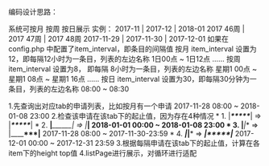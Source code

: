 ﻿编码设计思路：

系统可按月 按周 按日展示
	实例： 	  2017-11  |   2017-12  |   2018-01
			 2017 46周 |  2017 47周 |  2017 48周
			2017-11-29 | 2017-11-30 | 2017-12-01
	如果在 config.php 中配置了item_interval，即条目的间隔值
	按月 item_interval 设置为12，即每隔12小时为一条目，列表的左边名称 1日00点 ~ 1日12点 ......
	按周 item_interval 设置为8， 即每隔 8小时为一条目，列表的左边名称 星期1 00点 ~ 星期1 08点 ~ 星期1 16点 ......
	按日 item_interval 设置为30，即每隔30分钟为一条目，列表的左边名称 08:00 ~ 08:30 

1.先查询出对应tab的申请列表，比如按月有一个申请 2017-11-28 08:00 ~ 2018-01-08 23:00
2.检查该申请在该tab下的起止值，因为存在4种情况
 	 *  1.  |___*****___|   => |___*****___|
     *  2.  **|***______|   => |***______|   2018-01-01 00:00 ~ 2018-01-08 23:00
     *  3.  |______***|**   => |______***|__ 2017-11-28 08:00 ~ 2017-11-30-23:59
     *  4.  ***|*****|***   => ___|*****|___ 2017-12-01 00:00 ~ 2017-12-31 23:59
3.根据每隔申请在该tab下的起止值，计算在各item下的height top值
4.listPage进行展示，对循环进行适配